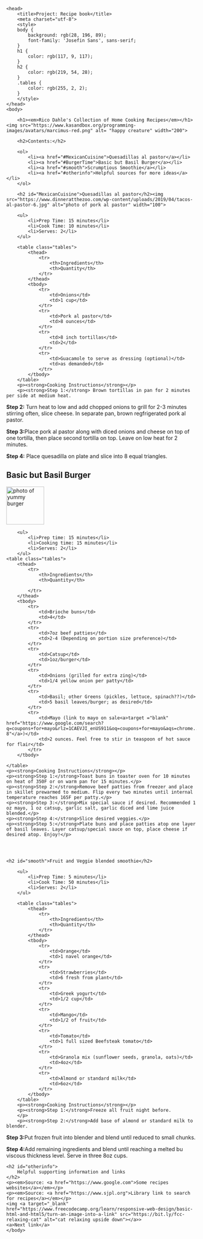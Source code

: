 <!DOCTYPE html>
<html>
    

    <head>
        <title>Project: Recipe book</title>
        <meta charset="utf-8">
        <style>
        body {
            background: rgb(28, 196, 89);
            font-family: 'Josefin Sans', sans-serif;
        }
        h1 {
            color: rgb(117, 9, 117);
        }
        h2 {
            color: rgb(219, 54, 28);
        }
        .tables {
            color: rgb(255, 2, 2);
        }
        </style>
    </head>
    <body>
       
        <h1><em>Rico Dahle's Collection of Home Cooking Recipes</em></h1><img src="https://www.kasandbox.org/programming-images/avatars/marcimus-red.png" alt= "happy creature" width="200">
        
        <h2>Contents:</h2>
        
        <ol>
            <li><a href="#MexicanCuisine">Quesadillas al pastor</a></li>
            <li><a href="#BurgerTime">Basic but Basil Burger</a></li>
            <li><a href="#smooth">Scrumptious Smoothie</a></li>
            <li><a href="#otherinfo">Helpful sources for more ideas</a></li>
        </ol>
        
        <h2 id="MexicanCuisine">Quesadillas al pastor</h2><img src="https://www.dinneratthezoo.com/wp-content/uploads/2019/04/tacos-al-pastor-6.jpg" alt="photo of pork al pastor" width="100">
        
        <ul>
            <li>Prep Time: 15 minutes</li>
            <li>Cook Time: 10 minutes</li>
            <li>Serves: 2</li>
        </ul>
        
        <table class="tables">
            <thead>
                <tr>
                    <th>Ingredients</th>
                    <th>Quantity</th>
                </tr>
            </thead>
            <tbody>
                <tr>
                    <td>Onions</td>
                    <td>1 cup</td>
                </tr>
                <tr>
                    <td>Pork al pastor</td>
                    <td>8 ounces</td>
                </tr>
                <tr>
                    <td>8 inch tortillas</td>
                    <td>2</td>
                </tr>
                <tr>
                    <td>Guacamole to serve as dressing (optional)</td>
                    <td>as demanded</td>
                </tr>
            </tbody>
        </table>
        <p><strong>Cooking Instructions</strong></p>
        <p><strong>Step 1:</strong> Brown tortillas in pan for 2 minutes per side at medium heat.
</p>
        <p><strong>Step 2:</strong> Turn heat to low and add chopped onions to grill for 2-3 minutes stirring often, slice cheese. In separate pan, brown regfrigerated pork al pastor.
</p>
        <p><strong>Step 3:</strong>Place pork al pastor along with diced onions and cheese on top of one tortilla, then place second tortilla on top. Leave on low heat for 2 minutes.
</p>
        <p><strong>Step 4:</strong> Place quesadilla on plate and slice into 8 equal triangles.
</p>
        <h2 id="BurgerTime">Basic but Basil Burger</h2><img src="https://www.google.com/search?q=site%3Awikipedia.org+pork+al+pastor&tbm=isch&ved=2ahUKEwiijcLjn57sAhUNQKwKHbMiCZQQ2-cCegQIABAA&oq=site%3Awikipedia.org+pork+al+pastor&gs_lcp=CgNpbWcQA1C-EFj6O2CrPWgAcAB4AIABvwKIAaYQkgEIMi4xMC4xLjGYAQCgAQGqAQtnd3Mtd2l6LWltZ8ABAQ&sclient=img&ei=PHx7X6L_F42AsQWzxaSgCQ&bih=778&biw=1439#imgrc=UnlsieieD8PYrM" alt="photo of yummy burger" width="100">
        
        <ul>
            <li>Prep time: 15 minutes</li>
            <li>Cooking time: 15 minutes</li>
            <li>Serves: 2</li>
        </ul>
    <table class="tables">
        <thead>
            <tr>
                <th>Ingredients</th>
                <th>Quantity</th>
                
            </tr>   
        </thead>
        <tbody>
            <tr>
                <td>Brioche buns</td>
                <td>4</td>
            </tr>
            <tr>
                <td>7oz beef patties</td>
                <td>2-4 (Depending on portion size preference)</td>
            </tr>
            <tr>
                <td>Catsup</td>
                <td>1oz/burger</td>
            </tr>
            <tr>
                <td>Onions (grilled for extra zing)</td>
                <td>1/4 yellow onion per patty</td>
            </tr>
            <tr>
                <td>Basil; other Greens (pickles, lettuce, spinach??)</td>
                <td>5 basil leaves/burger; as desired</td>
            </tr>
            <tr>
                <td>Mayo (link to mayo on sale<a>target ="blank" href="https://www.google.com/search?q=coupons+for+mayo&rlz=1CAEVJI_enUS911&oq=coupons+for+mayo&aqs=chrome..69i57j0l7.6882j0j7&sourceid=chrome&ie=UTF-8"</a>)</td>
                <td>2 ounces. Feel free to stir in teaspoon of hot sauce for flair</td>
            </tr>
        </tbody>
            
    </table>
    <p><strong>Cooking Instructions</strong></p>
    <p><strong>Step 1:</strong>Toast buns in toaster oven for 10 minutes on heat of 350F or on warm pan for 15 minutes.</p>
    <p><strong>Step 2:</strong>Remove beef patties from freezer and place in skillet prewarmed to medium. Flip every two minutes until internal temperature reaches 165F per patty.</p>
    <p><strong>Step 3:</strong>Mix special sauce if desired. Recommended 1 oz mayo, 1 oz catsup, garlic salt, garlic diced and lime juice blended.</p>
    <p><strong>Step 4:</strong>Slice desired veggies.</p>
    <p><strong>Step 5:</strong>Plate buns and place patties atop one layer of basil leaves. Layer catsup/special sauce on top, place cheese if desired atop. Enjoy!</p>
    
    
    
    
    <h2 id="smooth">Fruit and Veggie blended smoothie</h2>
        
        <ul>
            <li>Prep Time: 5 minutes</li>
            <li>Cook Time: 50 minutes</li>
            <li>Serves: 2</li>
        </ul>
        
        <table class="tables">
            <thead>
                <tr>
                    <th>Ingredients</th>
                    <th>Quantity</th>
                </tr>
            </thead>
            <tbody>
                <tr>
                    <td>Orange</td>
                    <td>1 navel orange</td>
                </tr>
                <tr>
                    <td>Strawberries</td>
                    <td>6 fresh from plant</td>
                </tr>
                <tr>
                    <td>Greek yogurt</td>
                    <td>1/2 cup</td>
                </tr>
                <tr>
                    <td>Mango</td>
                    <td>1/2 of fruit</td>
                </tr>
                <tr>
                    <td>Tomato</td>
                    <td>1 full sized Beefsteak tomato</td>
                </tr>
                <tr>
                    <td>Granola mix (sunflower seeds, granola, oats)</td>
                    <td>4oz</td>
                </tr>
                <tr>
                    <td>Almond or standard milk</td>
                    <td>6oz</td>
                </tr>
            </tbody>
        </table>
        <p><strong>Cooking Instructions</strong></p>
        <p><strong>Step 1:</strong>Freeze all fruit night before.
        </p>
        <p><strong>Step 2:</strong>Add base of almond or standard milk to blender.
</p>
        <p><strong>Step 3:</strong>Put frozen fruit into blender and blend until reduced to small chunks.
</p>
        <p><strong>Step 4:</strong>Add remaining ingredients and blend until reaching a melted bu viscous thickness level. Serve in three 8oz cups.
</p>
    
    
    
    
    <h2 id="otherinfo">
        Helpful supporting information and links
    </h2>
    <p><em>Source: <a href="https://www.google.com">Some recipes websites</a></em></p>
    <p><em>Source: <a href="https://www.sjpl.org">Library link to search for recipes</a></em></p>  
    <img <a target="_blank" href="https://www.freecodecamp.org/learn/responsive-web-design/basic-html-and-html5/turn-an-image-into-a-link" src="https://bit.ly/fcc-relaxing-cat" alt="cat relaxing upside down"></a>>
    <a>Next link</a>
    </body>
</html>
